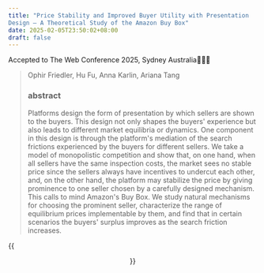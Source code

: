 ```yaml
---
title: "Price Stability and Improved Buyer Utility with Presentation
Design — A Theoretical Study of the Amazon Buy Box"
date: 2025-02-05T23:50:02+08:00
draft: false
---
```


Accepted to The Web Conference 2025, Sydney Australia💖💖💖

> Ophir Friedler, Hu Fu, Anna Karlin, Ariana Tang
>
> ### abstract
>
> Platforms design the form of presentation by which sellers are shown to the buyers. This design not only shapes the buyers' experience but also leads to different market equilibria or dynamics. One component in this design  is through the platform's mediation of the search frictions experienced by the buyers for different sellers. We take a model of monopolistic competition and show that, on one hand, when all sellers have the same inspection costs, the market sees no stable price since the sellers always have incentives to undercut each other, and, on the other hand, the platform may stabilize the price by giving prominence to one seller chosen by a carefully designed mechanism. This calls to mind Amazon's Buy Box. We study natural mechanisms for choosing the prominent seller, characterize the range of equilibrium prices implementable by them, and find that in certain scenarios the buyers' surplus improves as the search friction increases.

{{<figure align="center" src="/files/Friedler_et_al_PriceStabilityPresentation-WWW.pdf" caption="click [here](/files/Friedler_et_al_PriceStabilityPresentation-WWW.pdf) for the full version💖" width="100%">}}
